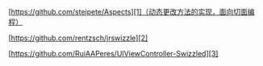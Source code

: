 
[https://github.com/steipete/Aspects][1]（动态更改方法的实现，面向切面编程）

[https://github.com/rentzsch/jrswizzle][2]

[https://github.com/RuiAAPeres/UIViewController-Swizzled][3]

[1]:	https://github.com/steipete/Aspects
[2]:	https://github.com/rentzsch/jrswizzle
[3]:	https://github.com/RuiAAPeres/UIViewController-Swizzled